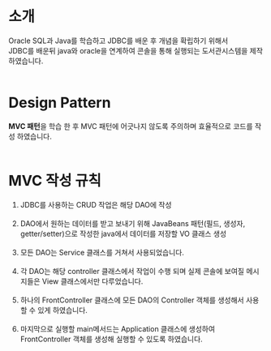 # 소개
Oracle SQL과 Java를 학습하고 JDBC를 배운 후 개념을 확립하기 위해서 <br>
JDBC를 배운뒤 java와 oracle을 연계하여 콘솔을 통해 실행되는 도서관시스템을 제작하였습니다. 
<br><br>
# Design Pattern
**MVC 패턴**을 학습 한 후 MVC 패턴에 어긋나지 않도록 주의하며 효율적으로 코드를 작성 하였습니다.
<br><br>
# MVC 작성 규칙
1. JDBC를 사용하는 CRUD 작업은 해당 DAO에 작성 <br><br>
2. DAO에서 원하는 데이터를 받고 보내기 위해 JavaBeans 패턴(필드, 생성자, getter/setter)으로 작성한 java에서 데이터를 저장할 VO 클래스 생성  <br><br>
3. 모든 DAO는 Service 클래스를 거쳐서 사용되었습니다. <br><br>
4. 각 DAO는 해당 controller 클래스에서 작업이 수행 되며 실제 콘솔에 보여질 메시지들은 View 클래스에서만 다루었습니다. <br><br>
5. 하나의 FrontController 클래스에 모든 DAO의 Controller 객체를 생성해서 사용할 수 있게 하였습니다. <br><br>
6. 마지막으로 실행할 main메서드는 Application 클래스에 생성하여 FrontController 객체를 생성해 실행할 수 있도록 하였습니다. <br><br>

